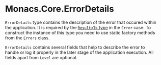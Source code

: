 # Monacs.Core.ErrorDetails

`ErrorDetails` type contains the description of the error that occured within the application. It is required by the [`Result<T>` type](result.md) in the `Error` case. To construct the instance of this type you need to use static factory methods from the `Errors` class.

`ErrorDetails` contains several fields that help to describe the error to handle or log it properly in the later stage of the application execution. All fields apart from `Level` are optional.